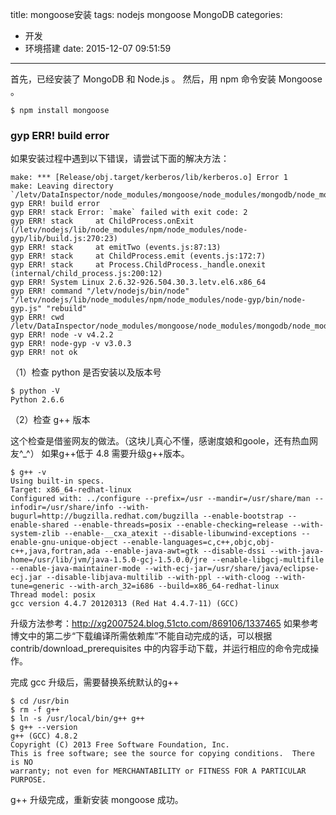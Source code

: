 title: mongoose安装
tags: nodejs mongoose MongoDB
categories:
  - 开发
  - 环境搭建
date: 2015-12-07 09:51:59
---

首先，已经安装了 MongoDB 和 Node.js 。
然后，用 npm 命令安装 Mongoose 。

	$ npm install mongoose

### gyp ERR! build error
如果安装过程中遇到以下错误，请尝试下面的解决方法：

	make: *** [Release/obj.target/kerberos/lib/kerberos.o] Error 1
	make: Leaving directory `/letv/DataInspector/node_modules/mongoose/node_modules/mongodb/node_modules/kerberos/build'
	gyp ERR! build error
	gyp ERR! stack Error: `make` failed with exit code: 2
	gyp ERR! stack     at ChildProcess.onExit (/letv/nodejs/lib/node_modules/npm/node_modules/node-gyp/lib/build.js:270:23)
	gyp ERR! stack     at emitTwo (events.js:87:13)
	gyp ERR! stack     at ChildProcess.emit (events.js:172:7)
	gyp ERR! stack     at Process.ChildProcess._handle.onexit (internal/child_process.js:200:12)
	gyp ERR! System Linux 2.6.32-926.504.30.3.letv.el6.x86_64
	gyp ERR! command "/letv/nodejs/bin/node" "/letv/nodejs/lib/node_modules/npm/node_modules/node-gyp/bin/node-gyp.js" "rebuild"
	gyp ERR! cwd /letv/DataInspector/node_modules/mongoose/node_modules/mongodb/node_modules/kerberos
	gyp ERR! node -v v4.2.2
	gyp ERR! node-gyp -v v3.0.3
	gyp ERR! not ok

（1）检查 python 是否安装以及版本号

	$ python -V
	Python 2.6.6

（2）检查 g++ 版本

这个检查是借鉴网友的做法。（这块儿真心不懂，感谢度娘和goole，还有热血网友^_^）
如果g++低于 4.8 需要升级g++版本。

	$ g++ -v
	Using built-in specs.
	Target: x86_64-redhat-linux
	Configured with: ../configure --prefix=/usr --mandir=/usr/share/man --infodir=/usr/share/info --with-bugurl=http://bugzilla.redhat.com/bugzilla --enable-bootstrap --enable-shared --enable-threads=posix --enable-checking=release --with-system-zlib --enable-__cxa_atexit --disable-libunwind-exceptions --enable-gnu-unique-object --enable-languages=c,c++,objc,obj-c++,java,fortran,ada --enable-java-awt=gtk --disable-dssi --with-java-home=/usr/lib/jvm/java-1.5.0-gcj-1.5.0.0/jre --enable-libgcj-multifile --enable-java-maintainer-mode --with-ecj-jar=/usr/share/java/eclipse-ecj.jar --disable-libjava-multilib --with-ppl --with-cloog --with-tune=generic --with-arch_32=i686 --build=x86_64-redhat-linux
	Thread model: posix
	gcc version 4.4.7 20120313 (Red Hat 4.4.7-11) (GCC)

升级方法参考：<http://xg2007524.blog.51cto.com/869106/1337465>
如果参考博文中的第二步“下载编译所需依赖库”不能自动完成的话，可以根据 contrib/download_prerequisites 中的内容手动下载，并运行相应的命令完成操作。

完成 gcc 升级后，需要替换系统默认的g++

	$ cd /usr/bin
	$ rm -f g++
	$ ln -s /usr/local/bin/g++ g++
	$ g++ --version
	g++ (GCC) 4.8.2
	Copyright (C) 2013 Free Software Foundation, Inc.
	This is free software; see the source for copying conditions.  There is NO
	warranty; not even for MERCHANTABILITY or FITNESS FOR A PARTICULAR PURPOSE.

g++ 升级完成，重新安装 mongoose 成功。